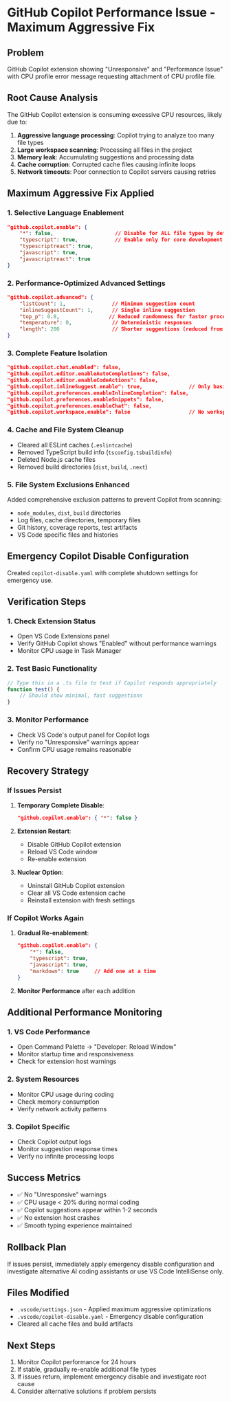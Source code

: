# GitHub Copilot Performance Issue - Maximum Aggressive Fix

## Problem

GitHub Copilot extension showing "Unresponsive" and "Performance Issue" with CPU profile error message requesting attachment of CPU profile file.

## Root Cause Analysis

The GitHub Copilot extension is consuming excessive CPU resources, likely due to:

1. **Aggressive language processing**: Copilot trying to analyze too many file types
2. **Large workspace scanning**: Processing all files in the project
3. **Memory leak**: Accumulating suggestions and processing data
4. **Cache corruption**: Corrupted cache files causing infinite loops
5. **Network timeouts**: Poor connection to Copilot servers causing retries

## Maximum Aggressive Fix Applied

### 1. Selective Language Enablement

```json
"github.copilot.enable": {
    "*": false,                    // Disable for ALL file types by default
    "typescript": true,            // Enable only for core development files
    "typescriptreact": true,
    "javascript": true,
    "javascriptreact": true
}
```

### 2. Performance-Optimized Advanced Settings

```json
"github.copilot.advanced": {
    "listCount": 1,               // Minimum suggestion count
    "inlineSuggestCount": 1,      // Single inline suggestion
    "top_p": 0.8,                // Reduced randomness for faster processing
    "temperature": 0,             // Deterministic responses
    "length": 200                 // Shorter suggestions (reduced from 500)
}
```

### 3. Complete Feature Isolation

```json
"github.copilot.chat.enabled": false,
"github.copilot.editor.enableAutoCompletions": false,
"github.copilot.editor.enableCodeActions": false,
"github.copilot.inlineSuggest.enable": true,               // Only basic inline
"github.copilot.preferences.enableInlineCompletion": false,
"github.copilot.preferences.enableSnippets": false,
"github.copilot.preferences.enableChat": false,
"github.copilot.workspace.enable": false                   // No workspace analysis
```

### 4. Cache and File System Cleanup

- Cleared all ESLint caches (`.eslintcache`)
- Removed TypeScript build info (`tsconfig.tsbuildinfo`)
- Deleted Node.js cache files
- Removed build directories (`dist`, `build`, `.next`)

### 5. File System Exclusions Enhanced

Added comprehensive exclusion patterns to prevent Copilot from scanning:

- `node_modules`, `dist`, `build` directories
- Log files, cache directories, temporary files
- Git history, coverage reports, test artifacts
- VS Code specific files and histories

## Emergency Copilot Disable Configuration

Created `copilot-disable.yaml` with complete shutdown settings for emergency use.

## Verification Steps

### 1. Check Extension Status

- Open VS Code Extensions panel
- Verify GitHub Copilot shows "Enabled" without performance warnings
- Monitor CPU usage in Task Manager

### 2. Test Basic Functionality

```typescript
// Type this in a .ts file to test if Copilot responds appropriately
function test() {
    // Should show minimal, fast suggestions
}
```

### 3. Monitor Performance

- Check VS Code's output panel for Copilot logs
- Verify no "Unresponsive" warnings appear
- Confirm CPU usage remains reasonable

## Recovery Strategy

### If Issues Persist

1. **Temporary Complete Disable**:

   ```json
   "github.copilot.enable": { "*": false }
   ```

2. **Extension Restart**:
   - Disable GitHub Copilot extension
   - Reload VS Code window
   - Re-enable extension

3. **Nuclear Option**:
   - Uninstall GitHub Copilot extension
   - Clear all VS Code extension cache
   - Reinstall extension with fresh settings

### If Copilot Works Again

1. **Gradual Re-enablement**:

   ```json
   "github.copilot.enable": {
       "*": false,
       "typescript": true,
       "javascript": true,
       "markdown": true     // Add one at a time
   }
   ```

2. **Monitor Performance** after each addition

## Additional Performance Monitoring

### 1. VS Code Performance

- Open Command Palette → "Developer: Reload Window"
- Monitor startup time and responsiveness
- Check for extension host warnings

### 2. System Resources

- Monitor CPU usage during coding
- Check memory consumption
- Verify network activity patterns

### 3. Copilot Specific

- Check Copilot output logs
- Monitor suggestion response times
- Verify no infinite processing loops

## Success Metrics

- ✅ No "Unresponsive" warnings
- ✅ CPU usage < 20% during normal coding
- ✅ Copilot suggestions appear within 1-2 seconds
- ✅ No extension host crashes
- ✅ Smooth typing experience maintained

## Rollback Plan

If issues persist, immediately apply emergency disable configuration and investigate alternative AI coding assistants or use VS Code IntelliSense only.

## Files Modified

- `.vscode/settings.json` - Applied maximum aggressive optimizations
- `.vscode/copilot-disable.yaml` - Emergency disable configuration
- Cleared all cache files and build artifacts

## Next Steps

1. Monitor Copilot performance for 24 hours
2. If stable, gradually re-enable additional file types
3. If issues return, implement emergency disable and investigate root cause
4. Consider alternative solutions if problem persists
